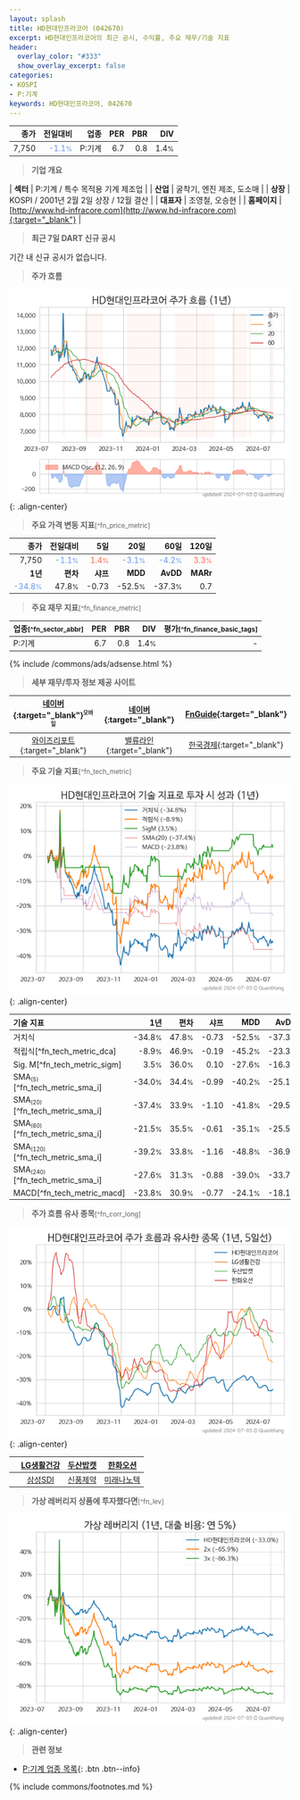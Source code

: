 ```yaml
---
layout: splash
title: HD현대인프라코어 (042670)
excerpt: HD현대인프라코어의 최근 공시, 수익률, 주요 재무/기술 지표
header:
  overlay_color: "#333"
  show_overlay_excerpt: false
categories:
- KOSPI
- P:기계
keywords: HD현대인프라코어, 042670
---
```


| **종가** | **전일대비** | **업종** | **PER** | **PBR** | **DIV** |
| -------: | -----------: | -------: | ------: | ------: | ------: |
| 7,750 | <span style="color: cornflowerblue">-1.1<small>%</small></span> | P:기계 | 6.7 | 0.8 | 1.4<small>%</small> |

<!-- more -->


> **기업 개요**<a id="company"></a>

| <span style="white-space:nowrap;">**섹터**</span> | P:기계 / 특수 목적용 기계 제조업 |
| <span style="white-space:nowrap;">**산업**</span> | 굴착기, 엔진 제조, 도소매 |
| <span style="white-space:nowrap;">**상장**</span> | KOSPI / 2001년 2월 2일 상장 / 12월 결산 |
| <span style="white-space:nowrap;">**대표자**</span> | 조영철, 오승현 |
| <span style="white-space:nowrap;">**홈페이지**</span> | [http://www.hd-infracore.com](http://www.hd-infracore.com){:target="_blank"} |


> **최근 7일 DART 신규 공시**<a id="dart"></a>

기간 내 신규 공시가 없습니다.


> **주가 흐름**<a id="price"></a>

![042670](/stock/images/042670.png){: .align-center}


> **주요 가격 변동 지표**<small>[^fn_price_metric]</small>

| **종가** | **전일대비** | **5일** | **20일** | **60일** | **120일** |
| -------: | -----------: | ------: | -------: | -------: | --------: |
| 7,750 | <span style="color: cornflowerblue">-1.1<small>%</small></span> | <span style="color: tomato">1.4<small>%</small></span> | <span style="color: cornflowerblue">-3.1<small>%</small></span> | <span style="color: cornflowerblue">-4.2<small>%</small></span> | <span style="color: tomato">3.3<small>%</small></span> |
| **1년** | **편차** | **샤프** | **MDD** | **AvDD** | **MARr** |
| <span style="color: cornflowerblue">-34.8<small>%</small></span> | 47.8<small>%</small> | -0.73 | -52.5<small>%</small> | -37.3<small>%</small> | 0.7 |


> **주요 재무 지표**<small>[^fn_finance_metric]</small>

| **업종**<small>[^fn_sector_abbr]</small> | **PER** | **PBR** | **DIV** | **평가**<small>[^fn_finance_basic_tags]</small> |
| :--------------------------------------- | ------: | ------: | ------: | ----------------------------------------------: |
| P:기계 | 6.7 | 0.8 | 1.4<small>%</small> | - |



{% include /commons/ads/adsense.html %}

> **세부 재무/투자 정보 제공 사이트**

| [네이버](https://m.stock.naver.com/domestic/stock/042670/finance/summary){:target="_blank"}<sup><small>모바일</small></sup> | [네이버](https://finance.naver.com/item/coinfo.naver?code=042670){:target="_blank"} | [FnGuide](https://comp.fnguide.com/SVO2/ASP/SVD_Invest.asp?gicode=A042670&MenuYn=Y){:target="_blank"} |
| :---: | :---: | :---: |
| [와이즈리포트](https://comp.wisereport.co.kr/company/c1040001.aspx?cmp_cd=042670){:target="_blank"} | [밸류라인](https://www.valueline.co.kr/finance/summary/042670){:target="_blank"} | [한국경제](https://markets.hankyung.com/stock/042670/financial-summary){:target="_blank"} |


> **주요 기술 지표**<small>[^fn_tech_metric]</small>


![042670](/stock/images/042670_tech.png){: .align-center}

| **기술 지표** | **1년** | **편차** | **샤프** | **MDD** | **AvDD** |
| :------------ | ------: | -----------: | -------: | ------: | -------: |
| 거치식 | -34.8<small>%</small> | 47.8<small>%</small> | -0.73 | -52.5<small>%</small> | -37.3<small>%</small> |
| 적립식[^fn_tech_metric_dca] | -8.9<small>%</small> | 46.9<small>%</small> | -0.19 | -45.2<small>%</small> | -23.3<small>%</small> |
| Sig. M[^fn_tech_metric_sigm] | 3.5<small>%</small> | 36.0<small>%</small> | 0.10 | -27.6<small>%</small> | -16.3<small>%</small> |
| SMA<small><sub>(5)</sub></small>[^fn_tech_metric_sma_i] | -34.0<small>%</small> | 34.4<small>%</small> | -0.99 | -40.2<small>%</small> | -25.1<small>%</small> |
| SMA<small><sub>(20)</sub></small>[^fn_tech_metric_sma_i] | -37.4<small>%</small> | 33.9<small>%</small> | -1.10 | -41.8<small>%</small> | -29.5<small>%</small> |
| SMA<small><sub>(60)</sub></small>[^fn_tech_metric_sma_i] | -21.5<small>%</small> | 35.5<small>%</small> | -0.61 | -35.1<small>%</small> | -25.5<small>%</small> |
| SMA<small><sub>(120)</sub></small>[^fn_tech_metric_sma_i] | -39.2<small>%</small> | 33.8<small>%</small> | -1.16 | -48.8<small>%</small> | -36.9<small>%</small> |
| SMA<small><sub>(240)</sub></small>[^fn_tech_metric_sma_i] | -27.6<small>%</small> | 31.3<small>%</small> | -0.88 | -39.0<small>%</small> | -33.7<small>%</small> |
| MACD[^fn_tech_metric_macd] | -23.8<small>%</small> | 30.9<small>%</small> | -0.77 | -24.1<small>%</small> | -18.1<small>%</small> |


> **주가 흐름 유사 종목**<a id="corr"></a><small>[^fn_corr_long]</small>

![042670](/stock/images/042670_corr.png){: .align-center}

|       | [LG생활건강](/051900/) | [두산밥캣](/241560/) | [한화오션](/042660/) |
| :---: | :------------------------------------: | :------------------------------------: | :------------------------------------: |
|       | [삼성SDI](/006400/) | [신풍제약](/019170/) | [미래나노텍](/095500/) |


> **가상 레버리지 상품에 투자했다면**<a id="2x"></a><small>[^fn_lev]</small>

![042670](/stock/images/042670_2x.png){: .align-center}


> **관련 정보**

- [P:기계 업종 목록](/stats/sector/kospi_업종_기계_종목/){: .btn .btn--info}

{% include commons/footnotes.md %}